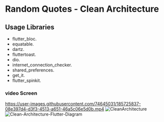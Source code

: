 # Random Quotes - Clean Architecture 

## Usage Libraries
 - flutter_bloc.
 - equatable.
 - dartz.
 - fluttertoast.
 - dio.
 - internet_connection_checker.
 - shared_preferences.
 - get_it.
 - flutter_spinkit.

### video Screen
https://user-images.githubusercontent.com/74645031/185725837-08e397d4-d3f3-4513-a651-46a5c06e5d0b.mp4
![CleanArchitecture](https://user-images.githubusercontent.com/74645031/185725912-6a60d3b2-9033-4702-b713-16cb3d41ee97.png)
![Clean-Architecture-Flutter-Diagram](https://user-images.githubusercontent.com/74645031/185725914-514e48ac-5553-46f5-a4d5-53372cce8ebe.png)

